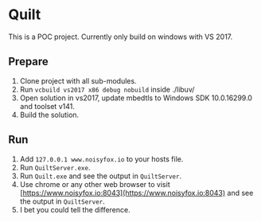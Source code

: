 # Quilt

This is a POC project. Currently only build on windows with VS 2017.

## Prepare
1. Clone project with all sub-modules.
2. Run ```vcbuild vs2017 x86 debug nobuild``` inside ./libuv/
3. Open solution in vs2017, update mbedtls to Windows SDK 10.0.16299.0 and toolset v141.
4. Build the solution.

## Run
1. Add ```127.0.0.1 www.noisyfox.io``` to your hosts file.
2. Run ```QuiltServer.exe```.
3. Run ```Quilt.exe``` and see the output in ```QuiltServer```.
4. Use chrome or any other web browser to visit [https://www.noisyfox.io:8043](https://www.noisyfox.io:8043) and see the output in ```QuiltServer```.
5. I bet you could tell the difference.
